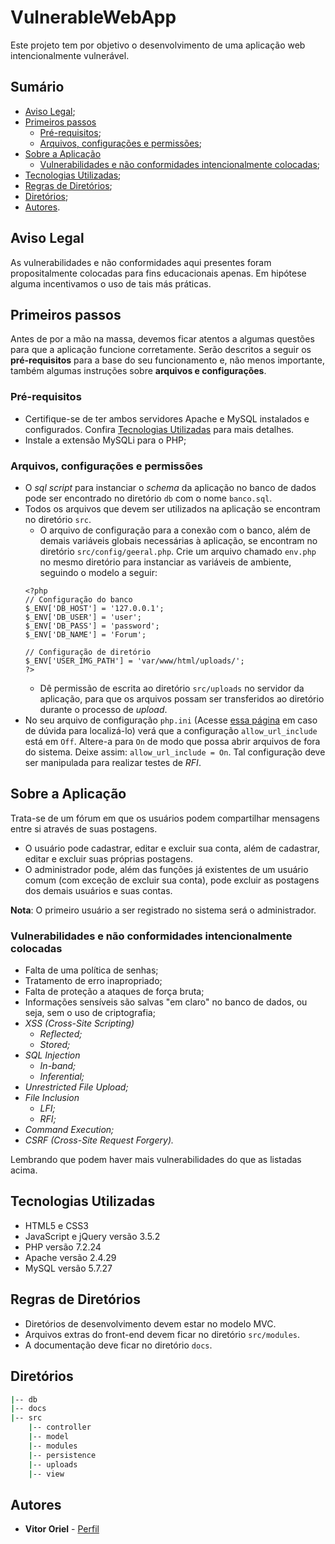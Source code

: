 # VulnerableWebApp
Este projeto tem por objetivo o desenvolvimento de uma aplicação web intencionalmente vulnerável.

## Sumário
* <a href="#aviso-legal">Aviso Legal</a>;
* <a href="#primeiros-passos">Primeiros passos</a>
  * <a href="#pré-requisitos">Pré-requisitos</a>;
  * <a href="#arquivos-configurações-e-permissões">Arquivos, configurações e permissões</a>;
* <a href="#sobre-a-aplicação">Sobre a Aplicação</a>
  * <a href="#vulnerabilidades-e-não-conformidades-intencionalmente-colocadas">Vulnerabilidades e não conformidades intencionalmente colocadas</a>;
* <a href="#tecnologias-utilizadas">Tecnologias Utilizadas</a>;
* <a href="#regras-de-diretórios">Regras de Diretórios</a>;
* <a href="#diretórios">Diretórios</a>;
* <a href="#autores">Autores</a>.

## Aviso Legal
As vulnerabilidades e não conformidades aqui presentes foram propositalmente colocadas para fins educacionais apenas. Em hipótese alguma incentivamos o uso de tais más práticas.

## Primeiros passos
Antes de por a mão na massa, devemos ficar atentos a algumas questões para que a aplicação funcione corretamente. Serão descritos a seguir os **pré-requisitos** para a base do seu funcionamento e, não menos importante, também algumas instruções sobre **arquivos e configurações**.

### Pré-requisitos
* Certifique-se de ter ambos servidores Apache e MySQL instalados e configurados. Confira <a href="#tecnologias-utilizadas">Tecnologias Utilizadas</a> para mais detalhes.
* Instale a extensão MySQLi para o PHP;

### Arquivos, configurações e permissões
* O *sql script* para instanciar o *schema* da aplicação no banco de dados pode ser encontrado no diretório `db` com o nome `banco.sql`.
* Todos os arquivos que devem ser utilizados na aplicação se encontram no diretório `src`.
  * O arquivo de configuração para a conexão com o banco, além de demais variáveis globais necessárias à aplicação, se encontram no diretório `src/config/geeral.php`. Crie um arquivo chamado `env.php` no mesmo diretório para instanciar as variáveis de ambiente, seguindo o modelo a seguir:
  ```
  <?php
  // Configuração do banco
  $_ENV['DB_HOST'] = '127.0.0.1';
  $_ENV['DB_USER'] = 'user';
  $_ENV['DB_PASS'] = 'password';
  $_ENV['DB_NAME'] = 'Forum';

  // Configuração de diretório
  $_ENV['USER_IMG_PATH'] = 'var/www/html/uploads/';
  ?>
  ```
  * Dê permissão de escrita ao diretório `src/uploads` no servidor da aplicação, para que os arquivos possam ser transferidos ao diretório durante o processo de *upload*.
* No seu arquivo de configuração `php.ini` (Acesse <a href="https://www.php.net/manual/pt_BR/function.php-ini-loaded-file.php">essa página</a> em caso de dúvida para localizá-lo) verá que a configuração `allow_url_include` está em `Off`. Altere-a para `On` de modo que possa abrir arquivos de fora do sistema. Deixe assim: `allow_url_include = On`. Tal configuração deve ser manipulada para realizar testes de *RFI*.

## Sobre a Aplicação
Trata-se de um fórum em que os usuários podem compartilhar mensagens entre si através de suas postagens.
* O usuário pode cadastrar, editar e excluir sua conta, além de cadastrar, editar e excluir suas próprias postagens.
* O administrador pode, além das funções já existentes de um usuário comum (com exceção de excluir sua conta), pode excluir as postagens dos demais usuários e suas contas.

**Nota**: O primeiro usuário a ser registrado no sistema será o administrador.

### Vulnerabilidades e não conformidades intencionalmente colocadas
* Falta de uma política de senhas;
* Tratamento de erro inapropriado;
* Falta de proteção a ataques de força bruta;
* Informações sensíveis são salvas "em claro" no banco de dados, ou seja, sem o uso de criptografia;
* *XSS (Cross-Site Scripting)*
  * *Reflected;*
  * *Stored;*
* *SQL Injection*
  * *In-band;*
  * *Inferential;*
* *Unrestricted File Upload;*
* *File Inclusion*
  * *LFI;*
  * *RFI;*
* *Command Execution;*
* *CSRF (Cross-Site Request Forgery).*

Lembrando que podem haver mais vulnerabilidades do que as listadas acima.

## Tecnologias Utilizadas
* HTML5 e CSS3
* JavaScript e jQuery versão 3.5.2
* PHP versão 7.2.24
* Apache versão 2.4.29
* MySQL versão 5.7.27

## Regras de Diretórios
* Diretórios de desenvolvimento devem estar no modelo MVC.
* Arquivos extras do front-end devem ficar no diretório `src/modules`.
* A documentação deve ficar no diretório `docs`.

## Diretórios
```sh
|-- db
|-- docs
|-- src
    |-- controller
    |-- model
    |-- modules
    |-- persistence
    |-- uploads
    |-- view
```

## Autores
* <b>Vitor Oriel</b> - <a target="_blank" href="https://github.com/VitorOriel">Perfil</a>
